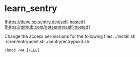 # learn_sentry

[https://develop.sentry.dev/self-hosted]  
[https://github.com/getsentry/self-hosted]  

Change the access permissions for the following files:
./install.sh
./cron/entrypoint.sh
./sentry/entrypoint.sh

`chmod 744 [FILE]`
